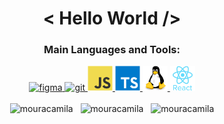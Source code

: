 ### 

<div align="center" >  
  <h1>
    < Hello World />
  </h1>
  <h3>
    Main Languages and Tools:
  </h3>
  <div>
      <a href="https://www.figma.com/" target="_blank"> 
        <img src="https://www.vectorlogo.zone/logos/figma/figma-icon.svg" alt="figma" width="40" height="40"/> 
      </a> 
      <a href="https://git-scm.com/" target="_blank"> 
        <img src="https://www.vectorlogo.zone/logos/git-scm/git-scm-icon.svg" alt="git" width="40" height="40"/> 
      </a> 
      <a href="https://developer.mozilla.org/en-US/docs/Web/JavaScript" target="_blank"> 
        <img src="https://raw.githubusercontent.com/devicons/devicon/master/icons/javascript/javascript-original.svg" alt="javascript" width="40" height="40"/> 
      </a> 
      <a href="https://www.typescriptlang.org/" target="_blank"> 
        <img src="https://raw.githubusercontent.com/devicons/devicon/master/icons/typescript/typescript-original.svg" alt="typescript" width="40" height="40"/>
      </a>
      <a href="https://www.linux.org/" target="_blank"> 
        <img src="https://raw.githubusercontent.com/devicons/devicon/master/icons/linux/linux-original.svg" alt="linux" width="40" height="40"/> 
      </a> 
      <a href="https://reactjs.org/" target="_blank">
        <img src="https://raw.githubusercontent.com/devicons/devicon/master/icons/react/react-original-wordmark.svg" alt="react" width="40" height="40"/>
      </a> 
  </div>
      &nbsp;
  <div>
    <img 
      src="https://github-readme-stats.vercel.app/api/top-langs?username=mouracamila&theme=github_dark&show_icons=true&locale=en&layout=compact" 
      alt="mouracamila"  
      style="width:100%; height:190px"
    />
    &nbsp;
    <img 
      src="https://github-readme-stats.vercel.app/api?username=mouracamila&theme=github_dark&show_icons=true&locale=en" 
      alt="mouracamila" 
      style="width:100%; height:190px" 
    />
    &nbsp;
    <img 
      src="https://github-readme-streak-stats.herokuapp.com/?user=mouracamila&theme=github-dark&hide_border=true&fire=fddf68"
      alt="mouracamila" 
      style="width:100%; height:190px"
    />
  </div>
</div>
